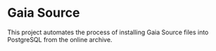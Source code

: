 # Gaia Source

This project automates the process of installing Gaia Source files into PostgreSQL from the online archive.
